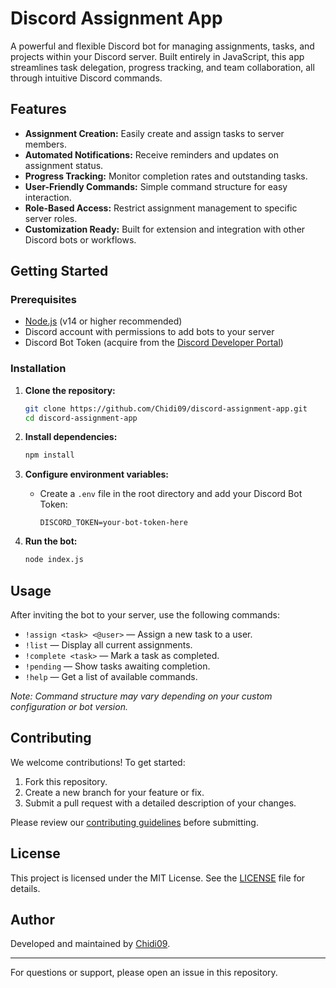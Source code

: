 # Discord Assignment App

A powerful and flexible Discord bot for managing assignments, tasks, and projects within your Discord server. Built entirely in JavaScript, this app streamlines task delegation, progress tracking, and team collaboration, all through intuitive Discord commands.

## Features

- **Assignment Creation:** Easily create and assign tasks to server members.
- **Automated Notifications:** Receive reminders and updates on assignment status.
- **Progress Tracking:** Monitor completion rates and outstanding tasks.
- **User-Friendly Commands:** Simple command structure for easy interaction.
- **Role-Based Access:** Restrict assignment management to specific server roles.
- **Customization Ready:** Built for extension and integration with other Discord bots or workflows.

## Getting Started

### Prerequisites

- [Node.js](https://nodejs.org/) (v14 or higher recommended)
- Discord account with permissions to add bots to your server
- Discord Bot Token (acquire from the [Discord Developer Portal](https://discord.com/developers/applications))

### Installation

1. **Clone the repository:**
    ```bash
    git clone https://github.com/Chidi09/discord-assignment-app.git
    cd discord-assignment-app
    ```

2. **Install dependencies:**
    ```bash
    npm install
    ```

3. **Configure environment variables:**
    - Create a `.env` file in the root directory and add your Discord Bot Token:
      ```
      DISCORD_TOKEN=your-bot-token-here
      ```

4. **Run the bot:**
    ```bash
    node index.js
    ```

## Usage

After inviting the bot to your server, use the following commands:

- `!assign <task> <@user>` — Assign a new task to a user.
- `!list` — Display all current assignments.
- `!complete <task>` — Mark a task as completed.
- `!pending` — Show tasks awaiting completion.
- `!help` — Get a list of available commands.

*Note: Command structure may vary depending on your custom configuration or bot version.*

## Contributing

We welcome contributions! To get started:

1. Fork this repository.
2. Create a new branch for your feature or fix.
3. Submit a pull request with a detailed description of your changes.

Please review our [contributing guidelines](CONTRIBUTING.md) before submitting.

## License

This project is licensed under the MIT License. See the [LICENSE](LICENSE) file for details.

## Author

Developed and maintained by [Chidi09](https://github.com/Chidi09).

---

For questions or support, please open an issue in this repository.
